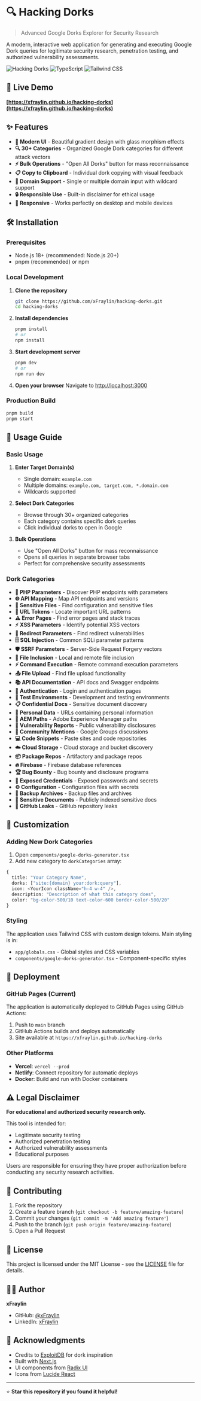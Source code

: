 # 🔍 Hacking Dorks

> Advanced Google Dorks Explorer for Security Research

A modern, interactive web application for generating and executing Google Dork queries for legitimate security research, penetration testing, and authorized vulnerability assessments.

![Hacking Dorks](https://img.shields.io/badge/Next.js-16.0.0-black?style=for-the-badge&logo=next.js)
![TypeScript](https://img.shields.io/badge/TypeScript-5.0-blue?style=for-the-badge&logo=typescript)
![Tailwind CSS](https://img.shields.io/badge/Tailwind_CSS-4.1.9-38B2AC?style=for-the-badge&logo=tailwind-css)

## 🚀 Live Demo

**[https://xfraylin.github.io/hacking-dorks](https://xfraylin.github.io/hacking-dorks)**

## ✨ Features

- **🎨 Modern UI** - Beautiful gradient design with glass morphism effects
- **🔍 30+ Categories** - Organized Google Dork categories for different attack vectors
- **⚡ Bulk Operations** - "Open All Dorks" button for mass reconnaissance
- **📋 Copy to Clipboard** - Individual dork copying with visual feedback
- **🎯 Domain Support** - Single or multiple domain input with wildcard support
- **🔒 Responsible Use** - Built-in disclaimer for ethical usage
- **📱 Responsive** - Works perfectly on desktop and mobile devices

## 🛠️ Installation

### Prerequisites

- Node.js 18+ (recommended: Node.js 20+)
- pnpm (recommended) or npm

### Local Development

1. **Clone the repository**
   ```bash
   git clone https://github.com/xFraylin/hacking-dorks.git
   cd hacking-dorks
   ```

2. **Install dependencies**
   ```bash
   pnpm install
   # or
   npm install
   ```

3. **Start development server**
   ```bash
   pnpm dev
   # or
   npm run dev
   ```

4. **Open your browser**
   Navigate to [http://localhost:3000](http://localhost:3000)

### Production Build

```bash
pnpm build
pnpm start
```

## 📖 Usage Guide

### Basic Usage

1. **Enter Target Domain(s)**
   - Single domain: `example.com`
   - Multiple domains: `example.com, target.com, *.domain.com`
   - Wildcards supported

2. **Select Dork Categories**
   - Browse through 30+ organized categories
   - Each category contains specific dork queries
   - Click individual dorks to open in Google

3. **Bulk Operations**
   - Use "Open All Dorks" button for mass reconnaissance
   - Opens all queries in separate browser tabs
   - Perfect for comprehensive security assessments

### Dork Categories

- **🔧 PHP Parameters** - Discover PHP endpoints with parameters
- **🌐 API Mapping** - Map API endpoints and versions
- **📄 Sensitive Files** - Find configuration and sensitive files
- **🎯 URL Tokens** - Locate important URL patterns
- **⚠️ Error Pages** - Find error pages and stack traces
- **⚡ XSS Parameters** - Identify potential XSS vectors
- **🔄 Redirect Parameters** - Find redirect vulnerabilities
- **🗄️ SQL Injection** - Common SQLi parameter patterns
- **🛡️ SSRF Parameters** - Server-Side Request Forgery vectors
- **📁 File Inclusion** - Local and remote file inclusion
- **⚡ Command Execution** - Remote command execution parameters
- **📤 File Upload** - Find file upload functionality
- **📚 API Documentation** - API docs and Swagger endpoints
- **🔐 Authentication** - Login and authentication pages
- **🧪 Test Environments** - Development and testing environments
- **📋 Confidential Docs** - Sensitive document discovery
- **👤 Personal Data** - URLs containing personal information
- **🏢 AEM Paths** - Adobe Experience Manager paths
- **🐛 Vulnerability Reports** - Public vulnerability disclosures
- **👥 Community Mentions** - Google Groups discussions
- **💻 Code Snippets** - Paste sites and code repositories
- **☁️ Cloud Storage** - Cloud storage and bucket discovery
- **📦 Package Repos** - Artifactory and package repos
- **🔥 Firebase** - Firebase database references
- **🏆 Bug Bounty** - Bug bounty and disclosure programs
- **🔑 Exposed Credentials** - Exposed passwords and secrets
- **⚙️ Configuration** - Configuration files with secrets
- **💾 Backup Archives** - Backup files and archives
- **📄 Sensitive Documents** - Publicly indexed sensitive docs
- **🐙 GitHub Leaks** - GitHub repository leaks

## 🎨 Customization

### Adding New Dork Categories

1. Open `components/google-dorks-generator.tsx`
2. Add new category to `dorkCategories` array:

```typescript
{
  title: "Your Category Name",
  dorks: ["site:{domain} your:dork:query"],
  icon: <YourIcon className="h-4 w-4" />,
  description: "Description of what this category does",
  color: "bg-color-500/10 text-color-600 border-color-500/20"
}
```

### Styling

The application uses Tailwind CSS with custom design tokens. Main styling is in:
- `app/globals.css` - Global styles and CSS variables
- `components/google-dorks-generator.tsx` - Component-specific styles

## 🚀 Deployment

### GitHub Pages (Current)

The application is automatically deployed to GitHub Pages using GitHub Actions:

1. Push to `main` branch
2. GitHub Actions builds and deploys automatically
3. Site available at `https://xfraylin.github.io/hacking-dorks`

### Other Platforms

- **Vercel**: `vercel --prod`
- **Netlify**: Connect repository for automatic deploys
- **Docker**: Build and run with Docker containers

## ⚠️ Legal Disclaimer

**For educational and authorized security research only.**

This tool is intended for:
- Legitimate security testing
- Authorized penetration testing
- Authorized vulnerability assessments
- Educational purposes

Users are responsible for ensuring they have proper authorization before conducting any security research activities.

## 🤝 Contributing

1. Fork the repository
2. Create a feature branch (`git checkout -b feature/amazing-feature`)
3. Commit your changes (`git commit -m 'Add amazing feature'`)
4. Push to the branch (`git push origin feature/amazing-feature`)
5. Open a Pull Request

## 📄 License

This project is licensed under the MIT License - see the [LICENSE](LICENSE) file for details.

## 👨‍💻 Author

**xFraylin**
- GitHub: [@xFraylin](https://github.com/xFraylin)
- LinkedIn: [xFraylin](https://linkedin.com/in/xfraylin)

## 🙏 Acknowledgments

- Credits to [ExploitDB](https://www.exploit-db.com/) for dork inspiration
- Built with [Next.js](https://nextjs.org/)
- UI components from [Radix UI](https://www.radix-ui.com/)
- Icons from [Lucide React](https://lucide.dev/)

---

⭐ **Star this repository if you found it helpful!**
